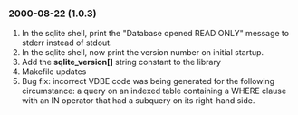 ### 2000\-08\-22 (1\.0\.3\)

1. In the sqlite shell, print the "Database opened READ ONLY" message
 to stderr instead of stdout.
2. In the sqlite shell, now print the version number on initial startup.
3. Add the **sqlite\_version\[]** string constant to the library
4. Makefile updates
5. Bug fix: incorrect VDBE code was being generated for the following
 circumstance: a query on an indexed table containing a WHERE clause with
 an IN operator that had a subquery on its right\-hand side.




